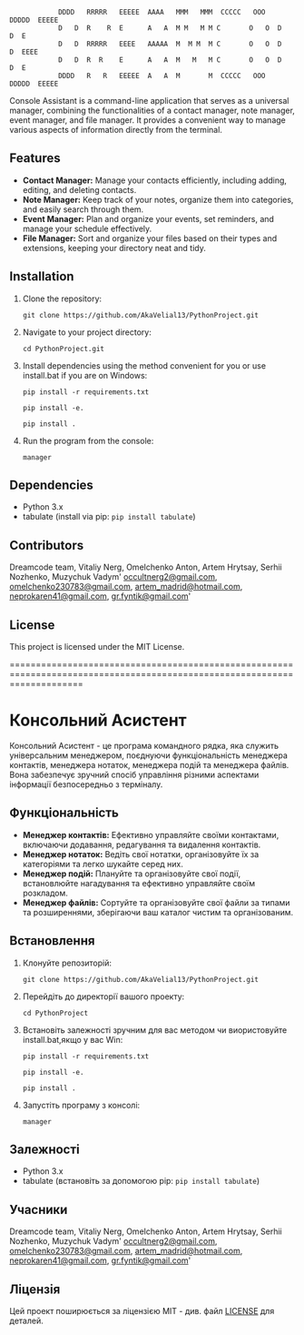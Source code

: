                 DDDD   RRRRR   EEEEE  AAAA   MMM   MMM  CCCCC   OOO   DDDDD  EEEEE
                D   D  R    R  E      A   A  M M   M M C       O   O  D   D  E    
                D   D  RRRRR   EEEE   AAAAA  M  M M  M C       O   O  D   D  EEEE 
                D   D  R  R    E      A   A  M   M   M C       O   O  D   D  E    
                DDDD   R   R   EEEEE  A   A  M       M  CCCCC   OOO   DDDDD  EEEEE



Console Assistant is a command-line application that serves as a universal manager, combining the functionalities of a contact manager, note manager, event manager, and file manager. It provides a convenient way to manage various aspects of information directly from the terminal.

## Features
- **Contact Manager:** Manage your contacts efficiently, including adding, editing, and deleting contacts.
- **Note Manager:** Keep track of your notes, organize them into categories, and easily search through them.
- **Event Manager:** Plan and organize your events, set reminders, and manage your schedule effectively.
- **File Manager:** Sort and organize your files based on their types and extensions, keeping your directory neat and tidy.

## Installation
1. Clone the repository:
    ```
    git clone https://github.com/AkaVelial13/PythonProject.git
    ```
2. Navigate to your project directory:
    ```
    cd PythonProject.git
    ```
3. Install dependencies using the method convenient for you or use install.bat if you are on Windows:
    ```
    pip install -r requirements.txt
    ```
    ```
    pip install -e.
    ```
    ```
    pip install .
    ```
4. Run the program from the console:
    ```
    manager
    ```

## Dependencies
- Python 3.x
- tabulate (install via pip: `pip install tabulate`)

## Contributors
Dreamcode team, Vitaliy Nerg, Omelchenko Anton, Artem Hrytsay, Serhii Nozhenko, Muzychuk Vadym'
occultnerg2@gmail.com, omelchenko230783@gmail.com, artem_madrid@hotmail.com, neprokaren41@gmail.com, gr.fyntik@gmail.com'

## License
This project is licensed under the MIT License.



==========================================================================================================================



# Консольний Асистент

Консольний Асистент - це програма командного рядка, яка служить універсальним менеджером, поєднуючи функціональність менеджера контактів, менеджера нотаток, менеджера подій та менеджера файлів. Вона забезпечує зручний спосіб управління різними аспектами інформації безпосередньо з терміналу.

## Функціональність
- **Менеджер контактів:** Ефективно управляйте своїми контактами, включаючи додавання, редагування та видалення контактів.
- **Менеджер нотаток:** Ведіть свої нотатки, організовуйте їх за категоріями та легко шукайте серед них.
- **Менеджер подій:** Плануйте та організовуйте свої події, встановлюйте нагадування та ефективно управляйте своїм розкладом.
- **Менеджер файлів:** Сортуйте та організовуйте свої файли за типами та розширеннями, зберігаючи ваш каталог чистим та організованим.

## Встановлення
1. Клонуйте репозиторій:
    ```
    git clone https://github.com/AkaVelial13/PythonProject.git
    ```
2. Перейдіть до директорії вашого проекту:
    ```
    cd PythonProject
    ```
3. Встановіть залежності зручним для вас методом чи виористовуйте install.bat,якщо у вас Win:
    ```
    pip install -r requirements.txt
    ```
    ```
    pip install -e.
    ```
    ```
    pip install .
    ```
4. Запустіть програму з консолі:
    ```
    manager
    ```

## Залежності
- Python 3.x
- tabulate (встановіть за допомогою pip: `pip install tabulate`)

## Учасники
Dreamcode team, Vitaliy Nerg, Omelchenko Anton, Artem Hrytsay, Serhii Nozhenko, Muzychuk Vadym'
occultnerg2@gmail.com, omelchenko230783@gmail.com, artem_madrid@hotmail.com, neprokaren41@gmail.com, gr.fyntik@gmail.com'

## Ліцензія
Цей проект поширюється за ліцензією MIT - див. файл [LICENSE](LICENSE) для деталей.
